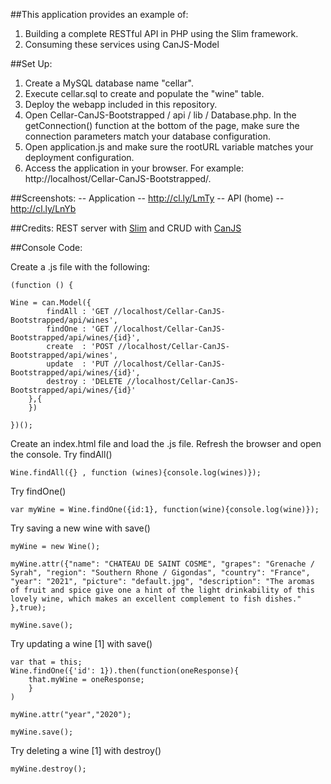 
##This application provides an example of:

1. Building a complete RESTful API in PHP using the Slim framework.
2. Consuming these services using CanJS-Model

##Set Up:

1. Create a MySQL database name "cellar".
2. Execute cellar.sql to create and populate the "wine" table.
3. Deploy the webapp included in this repository.
4. Open Cellar-CanJS-Bootstrapped / api / lib / Database.php. In the getConnection() function at the bottom of the page, make sure the connection parameters match your database configuration.
5. Open application.js and make sure the rootURL variable matches your deployment configuration.
6. Access the application in your browser. For example: http://localhost/Cellar-CanJS-Bootstrapped/.

##Screenshots:
-- Application -- http://cl.ly/LmTy
-- API (home) -- http://cl.ly/LnYb

##Credits:
REST server with [Slim](http://coenraets.org/blog/2011/12/restful-services-with-jquery-php-and-the-slim-framework/) and
CRUD with [CanJS](http://net.tutsplus.com/tutorials/javascript-ajax/diving-into-canjs/)

##Console Code:

Create a .js file with the following:

    (function () {

	Wine = can.Model({
	        findAll : 'GET //localhost/Cellar-CanJS-Bootstrapped/api/wines',
	        findOne : 'GET //localhost/Cellar-CanJS-Bootstrapped/api/wines/{id}',
	        create  : 'POST //localhost/Cellar-CanJS-Bootstrapped/api/wines',
	        update  : 'PUT //localhost/Cellar-CanJS-Bootstrapped/api/wines/{id}',
	        destroy : 'DELETE //localhost/Cellar-CanJS-Bootstrapped/api/wines/{id}'
	    },{
	    })

	})();
	
Create an index.html file and load the .js file.
Refresh the browser and open the console.
Try findAll()

    Wine.findAll({} , function (wines){console.log(wines)});
    
Try findOne()

    var myWine = Wine.findOne({id:1}, function(wine){console.log(wine)});
    
Try saving a new wine with save()

    myWine = new Wine();
    
    myWine.attr({"name": "CHATEAU DE SAINT COSME", "grapes": "Grenache / Syrah", "region": "Southern Rhone / Gigondas", "country": "France", "year": "2021", "picture": "default.jpg", "description": "The aromas of fruit and spice give one a hint of the light drinkability of this lovely wine, which makes an excellent complement to fish dishes." },true);
    
    myWine.save();
    
Try updating a wine [1] with save()    
    
    var that = this;
    Wine.findOne({'id': 1}).then(function(oneResponse){
        that.myWine = oneResponse;
        }
    )
    
    myWine.attr("year","2020");
    
    myWine.save();

Try deleting a wine [1] with destroy()      
    
    myWine.destroy();


